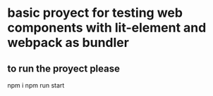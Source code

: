 #  basic proyect for testing web components with lit-element and webpack as bundler
## to run the proyect please
npm i
npm run start